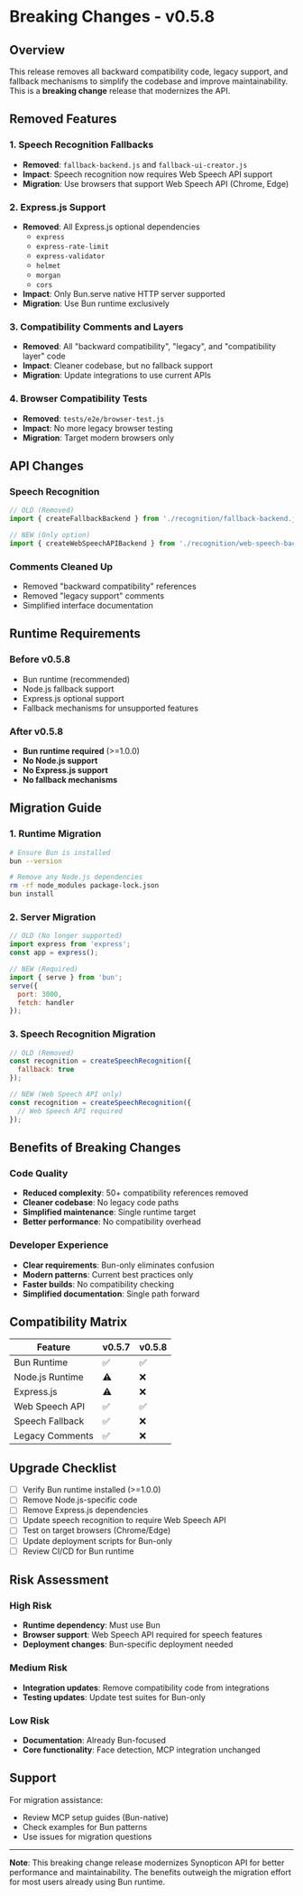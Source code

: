 # Breaking Changes - v0.5.8

## Overview
This release removes all backward compatibility code, legacy support, and fallback mechanisms to simplify the codebase and improve maintainability. This is a **breaking change** release that modernizes the API.

## Removed Features

### 1. Speech Recognition Fallbacks
- **Removed**: `fallback-backend.js` and `fallback-ui-creator.js`
- **Impact**: Speech recognition now requires Web Speech API support
- **Migration**: Use browsers that support Web Speech API (Chrome, Edge)

### 2. Express.js Support
- **Removed**: All Express.js optional dependencies
  - `express`
  - `express-rate-limit` 
  - `express-validator`
  - `helmet`
  - `morgan`
  - `cors`
- **Impact**: Only Bun.serve native HTTP server supported
- **Migration**: Use Bun runtime exclusively

### 3. Compatibility Comments and Layers
- **Removed**: All "backward compatibility", "legacy", and "compatibility layer" code
- **Impact**: Cleaner codebase, but no fallback support
- **Migration**: Update integrations to use current APIs

### 4. Browser Compatibility Tests
- **Removed**: `tests/e2e/browser-test.js`
- **Impact**: No more legacy browser testing
- **Migration**: Target modern browsers only

## API Changes

### Speech Recognition
```js
// OLD (Removed)
import { createFallbackBackend } from './recognition/fallback-backend.js';

// NEW (Only option)
import { createWebSpeechAPIBackend } from './recognition/web-speech-backend.js';
```

### Comments Cleaned Up
- Removed "backward compatibility" references
- Removed "legacy support" comments
- Simplified interface documentation

## Runtime Requirements

### Before v0.5.8
- Bun runtime (recommended)
- Node.js fallback support
- Express.js optional support
- Fallback mechanisms for unsupported features

### After v0.5.8
- **Bun runtime required** (>=1.0.0)
- **No Node.js support**
- **No Express.js support**
- **No fallback mechanisms**

## Migration Guide

### 1. Runtime Migration
```bash
# Ensure Bun is installed
bun --version

# Remove any Node.js dependencies
rm -rf node_modules package-lock.json
bun install
```

### 2. Server Migration
```js
// OLD (No longer supported)
import express from 'express';
const app = express();

// NEW (Required)
import { serve } from 'bun';
serve({
  port: 3000,
  fetch: handler
});
```

### 3. Speech Recognition Migration
```js
// OLD (Removed)
const recognition = createSpeechRecognition({
  fallback: true
});

// NEW (Web Speech API only)
const recognition = createSpeechRecognition({
  // Web Speech API required
});
```

## Benefits of Breaking Changes

### Code Quality
- **Reduced complexity**: 50+ compatibility references removed
- **Cleaner codebase**: No legacy code paths
- **Simplified maintenance**: Single runtime target
- **Better performance**: No compatibility overhead

### Developer Experience  
- **Clear requirements**: Bun-only eliminates confusion
- **Modern patterns**: Current best practices only
- **Faster builds**: No compatibility checking
- **Simplified documentation**: Single path forward

## Compatibility Matrix

| Feature | v0.5.7 | v0.5.8 |
|---------|--------|--------|
| Bun Runtime | ✅ | ✅ |
| Node.js Runtime | ⚠️ | ❌ |
| Express.js | ⚠️ | ❌ |
| Web Speech API | ✅ | ✅ |
| Speech Fallback | ✅ | ❌ |
| Legacy Comments | ✅ | ❌ |

## Upgrade Checklist

- [ ] Verify Bun runtime installed (>=1.0.0)
- [ ] Remove Node.js-specific code
- [ ] Remove Express.js dependencies
- [ ] Update speech recognition to require Web Speech API
- [ ] Test on target browsers (Chrome/Edge)
- [ ] Update deployment scripts for Bun-only
- [ ] Review CI/CD for Bun runtime

## Risk Assessment

### High Risk
- **Runtime dependency**: Must use Bun
- **Browser support**: Web Speech API required for speech features
- **Deployment changes**: Bun-specific deployment needed

### Medium Risk  
- **Integration updates**: Remove compatibility code from integrations
- **Testing updates**: Update test suites for Bun-only

### Low Risk
- **Documentation**: Already Bun-focused
- **Core functionality**: Face detection, MCP integration unchanged

## Support

For migration assistance:
- Review MCP setup guides (Bun-native)
- Check examples for Bun patterns
- Use issues for migration questions

---

**Note**: This breaking change release modernizes Synopticon API for better performance and maintainability. The benefits outweigh the migration effort for most users already using Bun runtime.